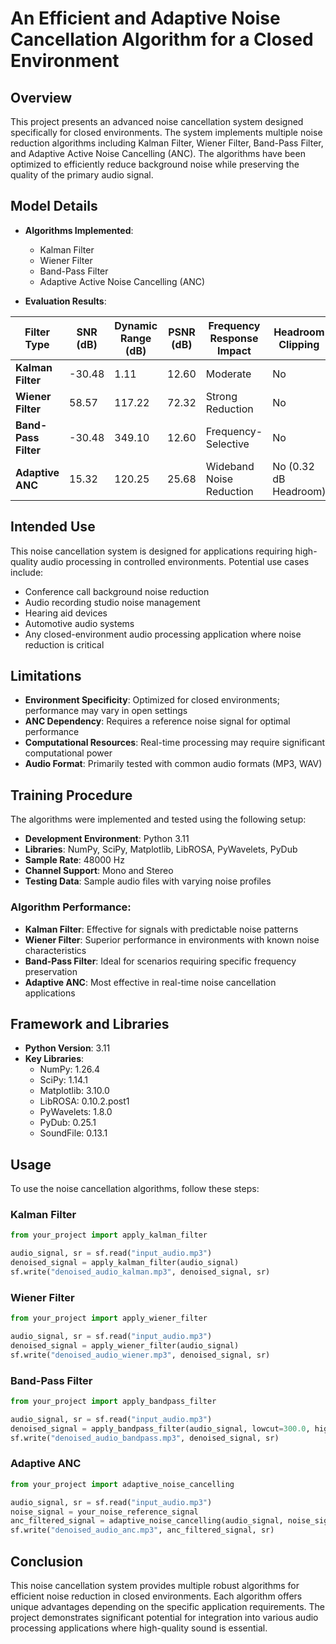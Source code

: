 # An Efficient and Adaptive Noise Cancellation Algorithm for a Closed Environment

## Overview

This project presents an advanced noise cancellation system designed specifically for closed environments. The system implements multiple noise reduction algorithms including Kalman Filter, Wiener Filter, Band-Pass Filter, and Adaptive Active Noise Cancelling (ANC). The algorithms have been optimized to efficiently reduce background noise while preserving the quality of the primary audio signal.

## Model Details

- **Algorithms Implemented**:
  - Kalman Filter
  - Wiener Filter
  - Band-Pass Filter
  - Adaptive Active Noise Cancelling (ANC)

- **Evaluation Results**:

| Filter Type          | SNR (dB) | Dynamic Range (dB) | PSNR (dB) | Frequency Response Impact | Headroom Clipping | Weighted Noise Metrics |
|----------------------|----------|---------------------|-----------|----------------------------|--------------------|------------------------|
| **Kalman Filter**    | -30.48   | 1.11                | 12.60     | Moderate                  | No                 | N/A                    |
| **Wiener Filter**    | 58.57    | 117.22              | 72.32     | Strong Reduction          | No                 | N/A                    |
| **Band-Pass Filter** | -30.48   | 349.10              | 12.60     | Frequency-Selective       | No                 | N/A                    |
| **Adaptive ANC**     | 15.32    | 120.25              | 25.68     | Wideband Noise Reduction  | No (0.32 dB Headroom) | 0.0023              |


## Intended Use

This noise cancellation system is designed for applications requiring high-quality audio processing in controlled environments. Potential use cases include:
- Conference call background noise reduction
- Audio recording studio noise management
- Hearing aid devices
- Automotive audio systems
- Any closed-environment audio processing application where noise reduction is critical

## Limitations

- **Environment Specificity**: Optimized for closed environments; performance may vary in open settings
- **ANC Dependency**: Requires a reference noise signal for optimal performance
- **Computational Resources**: Real-time processing may require significant computational power
- **Audio Format**: Primarily tested with common audio formats (MP3, WAV)

## Training Procedure

The algorithms were implemented and tested using the following setup:

- **Development Environment**: Python 3.11
- **Libraries**: NumPy, SciPy, Matplotlib, LibROSA, PyWavelets, PyDub
- **Sample Rate**: 48000 Hz
- **Channel Support**: Mono and Stereo
- **Testing Data**: Sample audio files with varying noise profiles

### Algorithm Performance:
- **Kalman Filter**: Effective for signals with predictable noise patterns
- **Wiener Filter**: Superior performance in environments with known noise characteristics
- **Band-Pass Filter**: Ideal for scenarios requiring specific frequency preservation
- **Adaptive ANC**: Most effective in real-time noise cancellation applications

## Framework and Libraries

- **Python Version**: 3.11
- **Key Libraries**:
  - NumPy: 1.26.4
  - SciPy: 1.14.1
  - Matplotlib: 3.10.0
  - LibROSA: 0.10.2.post1
  - PyWavelets: 1.8.0
  - PyDub: 0.25.1
  - SoundFile: 0.13.1

## Usage

To use the noise cancellation algorithms, follow these steps:

### Kalman Filter
```python
from your_project import apply_kalman_filter

audio_signal, sr = sf.read("input_audio.mp3")
denoised_signal = apply_kalman_filter(audio_signal)
sf.write("denoised_audio_kalman.mp3", denoised_signal, sr)
```

### Wiener Filter
```python
from your_project import apply_wiener_filter

audio_signal, sr = sf.read("input_audio.mp3")
denoised_signal = apply_wiener_filter(audio_signal)
sf.write("denoised_audio_wiener.mp3", denoised_signal, sr)
```

### Band-Pass Filter
```python
from your_project import apply_bandpass_filter

audio_signal, sr = sf.read("input_audio.mp3")
denoised_signal = apply_bandpass_filter(audio_signal, lowcut=300.0, highcut=3000.0, fs=sr)
sf.write("denoised_audio_bandpass.mp3", denoised_signal, sr)
```

### Adaptive ANC
```python
from your_project import adaptive_noise_cancelling

audio_signal, sr = sf.read("input_audio.mp3")
noise_signal = your_noise_reference_signal
anc_filtered_signal = adaptive_noise_cancelling(audio_signal, noise_signal)
sf.write("denoised_audio_anc.mp3", anc_filtered_signal, sr)
```

## Conclusion

This noise cancellation system provides multiple robust algorithms for efficient noise reduction in closed environments. Each algorithm offers unique advantages depending on the specific application requirements. The project demonstrates significant potential for integration into various audio processing applications where high-quality sound is essential.
